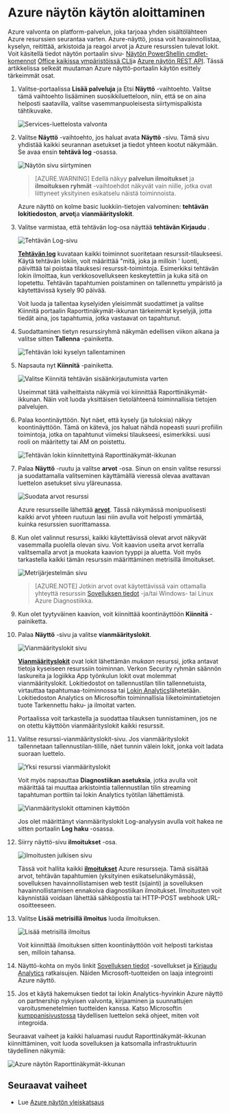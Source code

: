 <properties
    pageTitle="Aloita Azure näytön | Microsoft Azure"
    description="Aloita käyttö Azure näytön Hanki tietoja resurssien toiminnan ja toimi luettelosta tietojen perusteella."
    authors="johnkemnetz"
    manager="rboucher"
    editor=""
    services="monitoring-and-diagnostics"
    documentationCenter="monitoring-and-diagnostics"/>

<tags
    ms.service="monitoring-and-diagnostics"
    ms.workload="na"
    ms.tgt_pltfrm="na"
    ms.devlang="na"
    ms.topic="article"
    ms.date="10/19/2016"
    ms.author="johnkem"/>

# <a name="get-started-with-azure-monitor"></a>Azure näytön käytön aloittaminen

Azure valvonta on platform-palvelun, joka tarjoaa yhden sisältölähteen Azure resurssien seurantaa varten. Azure-näyttö, jossa voit havainnollistaa, kyselyn, reitittää, arkistoida ja reagoi arvot ja Azure resurssien tulevat lokit. Voit käsitellä tiedot näytön portaalin sivu- [Näytön PowerShellin cmdlet-komennot](./insights-powershell-samples.md) [Office kaikissa ympäristöissä CLI](insights-cli-samples.md)ja [Azure näytön REST API](https://msdn.microsoft.com/library/dn931943.aspx). Tässä artikkelissa selkeät muutaman Azure näyttö-portaalin käytön esittely tärkeimmät osat.

1. Valitse-portaalissa **Lisää palveluja** ja Etsi **Näyttö** -vaihtoehto. Valitse tämä vaihtoehto lisääminen suosikkiluetteloon, niin, että se on aina helposti saatavilla, valitse vasemmanpuoleisesta siirtymispalkista tähtikuvake.

    ![Services-luettelosta valvonta](./media/monitoring-get-started/monitor-more-services.png)

2. Valitse **Näyttö** -vaihtoehto, jos haluat avata **Näyttö** -sivu. Tämä sivu yhdistää kaikki seurannan asetukset ja tiedot yhteen kootut näkymään. Se avaa ensin **tehtävä log** -osassa.

    ![Näytön sivu siirtyminen](./media/monitoring-get-started/monitor-blade-nav.png)

    > [AZURE.WARNING] Edellä näkyy **palvelun ilmoitukset** ja **ilmoituksen ryhmät** -vaihtoehdot näkyvät vain niille, jotka ovat liittyneet yksityinen esikatselu näistä toiminnoista.

    Azure näyttö on kolme basic luokkiin-tietojen valvominen: **tehtävän lokitiedoston**, **arvot**ja **vianmäärityslokit**.

3. Valitse varmistaa, että tehtävän log-osa näyttää **tehtävän Kirjaudu** .

    ![Tehtävän Log-sivu](./media/monitoring-get-started/monitor-act-log-blade.png)

    [**Tehtävän log**](./monitoring-overview-activity-logs.md) kuvataan kaikki toiminnot suoritetaan resurssit-tilaukseesi. Käytä tehtävän lokiin, voit määrittää "mitä, joka ja milloin ' luonti, päivittää tai poistaa tilauksesi resurssit-toimintoja. Esimerkiksi tehtävän lokin ilmoittaa, kun verkkosovellukseen keskeytettiin ja kuka sitä on lopetettu. Tehtävän tapahtumien poistaminen on tallennettu ympäristö ja käytettävissä kysely 90 päivää.
   
    Voit luoda ja tallentaa kyselyiden yleisimmät suodattimet ja valitse Kiinnitä portaalin Raporttinäkymät-ikkunan tärkeimmät kyselyjä, jotta tiedät aina, jos tapahtumia, jotka vastaavat on tapahtunut.

4. Suodattaminen tietyn resurssiryhmä näkymän edellisen viikon aikana ja valitse sitten **Tallenna** -painiketta.

    ![Tehtävän loki kyselyn tallentaminen](./media/monitoring-get-started/monitor-act-log-save.png)

5. Napsauta nyt **Kiinnitä** -painiketta.

    ![Valitse Kiinnitä tehtävän sisäänkirjautumista varten](./media/monitoring-get-started/monitor-act-log-pin.png)

    Useimmat tätä vaiheittaista näkymiä voi kiinnittää Raporttinäkymät-ikkunan. Näin voit luoda yksittäisen tietolähteenä toiminnallisia tietojen palvelujen. 

6. Palaa koontinäyttöön. Nyt näet, että kysely (ja tuloksia) näkyy koontinäyttöön. Tämä on kätevä, jos haluat nähdä nopeasti suuri profiilin toimintoja, jotka on tapahtunut viimeksi tilaukseesi, esimerkiksi. uusi rooli on määritetty tai AM on poistettu.

    ![Tehtävän lokin kiinnitettyinä Raporttinäkymät-ikkunan](./media/monitoring-get-started/monitor-act-log-db.png)

7. Palaa **Näyttö** -ruutu ja valitse **arvot** -osa. Sinun on ensin valitse resurssi ja suodattamalla valitseminen käyttämällä vieressä olevaa avattavan luettelon asetukset sivu yläreunassa.

    ![Suodata arvot resurssi](./media/monitoring-get-started/monitor-met-filter.png)

    Azure resursseille lähettää [**arvot**](./monitoring-overview-metrics.md). Tässä näkymässä monipuolisesti kaikki arvot yhteen ruutuun lasi niin avulla voit helposti ymmärtää, kuinka resurssien suorittamassa.

8. Kun olet valinnut resurssi, kaikki käytettävissä olevat arvot näkyvät vasemmalla puolella olevan sivu. Voit kaavion useita arvot kerralla valitsemalla arvot ja muokata kaavion tyyppi ja aluetta. Voit myös tarkastella kaikki tämän resurssin määrittäminen metrisillä ilmoitukset.

    ![Metrijärjestelmän sivu](./media/monitoring-get-started/monitor-metric-blade.png)

    > [AZURE.NOTE] Jotkin arvot ovat käytettävissä vain ottamalla yhteyttä resurssin [Sovelluksen tiedot](../application-insights/app-insights-overview.md) -ja/tai Windows- tai Linux Azure Diagnostiikka.

9. Kun olet tyytyväinen kaavion, voit kiinnittää koontinäyttöön **Kiinnitä** -painiketta.

10. Palaa **Näyttö** -sivu ja valitse **vianmäärityslokit**.

    ![Vianmäärityslokit sivu](./media/monitoring-get-started/monitor-diaglogs-blade.png)

    [**Vianmäärityslokit**](monitoring-overview-of-diagnostic-logs.md) ovat lokit lähettämän *mukaan* resurssi, jotka antavat tietoja kyseiseen resurssiin toiminnan. Verkon Security ryhmän säännön laskureita ja logiikka App työnkulun lokit ovat molemmat vianmäärityslokit. Lokitiedostot on tallennustilan tilin tallennetuista, virtauttaa tapahtumaa-toiminnossa tai [Lokin Analytics](../log-analytics/log-analytics-overview.md)lähetetään. Lokitiedoston Analytics on Microsoftin toiminnallisia liiketoimintatietojen tuote Tarkennettu haku- ja ilmoitat varten.
   
    Portaalissa voit tarkastella ja suodattaa tilauksen tunnistaminen, jos ne on otettu käyttöön vianmäärityslokit kaikki resurssit.

11. Valitse resurssi-vianmäärityslokit-sivu. Jos vianmäärityslokit tallennetaan tallennustilan-tilille, näet tunnin välein lokit, jonka voit ladata suoraan luettelo.

    ![Yksi resurssi vianmäärityslokit](./media/monitoring-get-started/monitor-diaglogs-detail.png)

    Voit myös napsauttaa **Diagnostiikan asetuksia**, jotka avulla voit määrittää tai muuttaa arkistointia tallennustilan tilin streaming tapahtuman porttiin tai lokin Analytics työtilan lähettämistä.

    ![Vianmäärityslokit ottaminen käyttöön](./media/monitoring-get-started/monitor-diaglogs-enable.png)

    Jos olet määrittänyt vianmäärityslokit Log-analyysin avulla voit hakea ne sitten portaalin **Log haku** -osassa.

12. Siirry näyttö-sivu **ilmoitukset** -osa.

    ![ilmoitusten julkisen sivu](./media/monitoring-get-started/monitor-alerts-nopp.png)

    Tässä voit hallita kaikki [**ilmoitukset**](./monitoring-overview-alerts.md) Azure resursseja. Tämä sisältää arvot, tehtävän tapahtumien (yksityinen esikatselunäkymässä), sovelluksen havainnollistamisen web testit (sijainti) ja sovelluksen havainnollistamisen ennakoiva diagnostiikan ilmoitukset. Ilmoitusten voit käynnistää voidaan lähettää sähköpostia tai HTTP-POST webhook URL-osoitteeseen.
   
13. Valitse **Lisää metrisillä ilmoitus** luoda ilmoituksen.

    ![Lisää metrisillä ilmoitus](./media/monitoring-get-started/monitor-alerts-add.png)

    Voit kiinnittää ilmoituksen sitten koontinäyttöön voit helposti tarkistaa sen, milloin tahansa.

14. Näyttö-kohta on myös linkit [Sovelluksen tiedot](../application-insights/app-insights-overview.md) -sovellukset ja [Kirjaudu Analytics](../log-analytics/log-analytics-overview.md) ratkaisujen. Näiden Microsoft-tuotteiden on laaja integrointi Azure näyttö.

15. Jos et käytä hakemuksen tiedot tai lokin Analytics-hyvinkin Azure näyttö on partnership nykyisen valvonta, kirjaaminen ja suunnattujen varoitusmenetelmien tuotteiden kanssa. Katso Microsoftin [kumppanisivustossa](./monitoring-partners.md) täydellisen luettelon sekä ohjeet, miten voit integroida.

Seuraavat vaiheet ja kaikki haluamasi ruudut Raporttinäkymät-ikkunan kiinnittäminen, voit luoda sovelluksen ja katsomalla infrastruktuurin täydellinen näkymiä:

![Azure näytön Raporttinäkymät-ikkunan](./media/monitoring-get-started/monitor-final-dash.png)

## <a name="next-steps"></a>Seuraavat vaiheet
- Lue [Azure näytön yleiskatsaus](./monitoring-overview.md)
